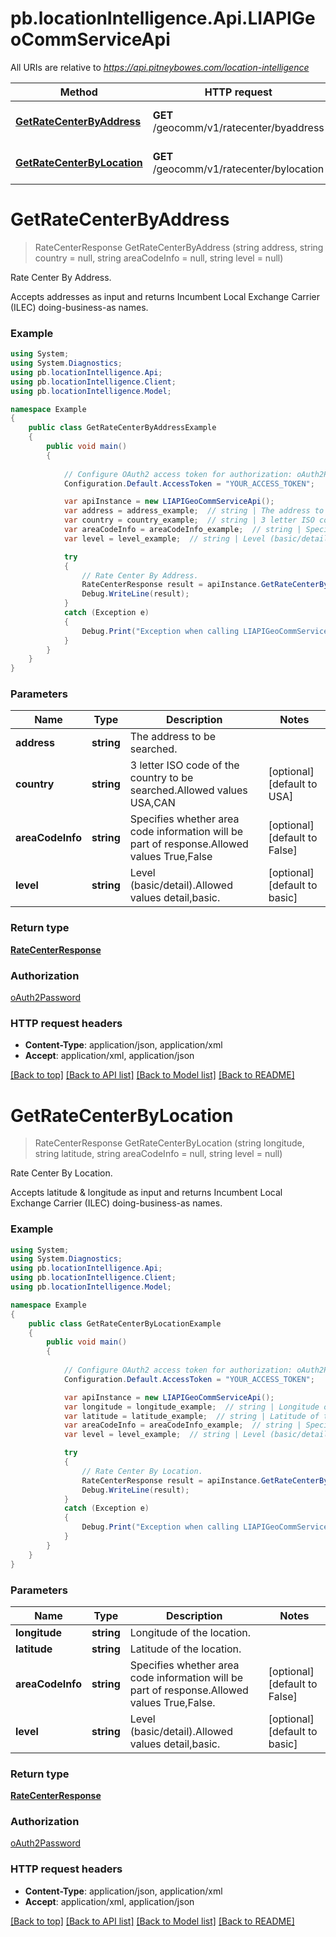 # pb.locationIntelligence.Api.LIAPIGeoCommServiceApi

All URIs are relative to *https://api.pitneybowes.com/location-intelligence*

Method | HTTP request | Description
------------- | ------------- | -------------
[**GetRateCenterByAddress**](LIAPIGeoCommServiceApi.md#getratecenterbyaddress) | **GET** /geocomm/v1/ratecenter/byaddress | Rate Center By Address.
[**GetRateCenterByLocation**](LIAPIGeoCommServiceApi.md#getratecenterbylocation) | **GET** /geocomm/v1/ratecenter/bylocation | Rate Center By Location.


<a name="getratecenterbyaddress"></a>
# **GetRateCenterByAddress**
> RateCenterResponse GetRateCenterByAddress (string address, string country = null, string areaCodeInfo = null, string level = null)

Rate Center By Address.

Accepts addresses as input and returns Incumbent Local Exchange Carrier (ILEC) doing-business-as names.

### Example
```csharp
using System;
using System.Diagnostics;
using pb.locationIntelligence.Api;
using pb.locationIntelligence.Client;
using pb.locationIntelligence.Model;

namespace Example
{
    public class GetRateCenterByAddressExample
    {
        public void main()
        {
            
            // Configure OAuth2 access token for authorization: oAuth2Password
            Configuration.Default.AccessToken = "YOUR_ACCESS_TOKEN";

            var apiInstance = new LIAPIGeoCommServiceApi();
            var address = address_example;  // string | The address to be searched.
            var country = country_example;  // string | 3 letter ISO code of the country to be searched.Allowed values USA,CAN (optional)  (default to USA)
            var areaCodeInfo = areaCodeInfo_example;  // string | Specifies whether area code information will be part of response.Allowed values True,False (optional)  (default to False)
            var level = level_example;  // string | Level (basic/detail).Allowed values detail,basic. (optional)  (default to basic)

            try
            {
                // Rate Center By Address.
                RateCenterResponse result = apiInstance.GetRateCenterByAddress(address, country, areaCodeInfo, level);
                Debug.WriteLine(result);
            }
            catch (Exception e)
            {
                Debug.Print("Exception when calling LIAPIGeoCommServiceApi.GetRateCenterByAddress: " + e.Message );
            }
        }
    }
}
```

### Parameters

Name | Type | Description  | Notes
------------- | ------------- | ------------- | -------------
 **address** | **string**| The address to be searched. | 
 **country** | **string**| 3 letter ISO code of the country to be searched.Allowed values USA,CAN | [optional] [default to USA]
 **areaCodeInfo** | **string**| Specifies whether area code information will be part of response.Allowed values True,False | [optional] [default to False]
 **level** | **string**| Level (basic/detail).Allowed values detail,basic. | [optional] [default to basic]

### Return type

[**RateCenterResponse**](RateCenterResponse.md)

### Authorization

[oAuth2Password](../README.md#oAuth2Password)

### HTTP request headers

 - **Content-Type**: application/json, application/xml
 - **Accept**: application/xml, application/json

[[Back to top]](#) [[Back to API list]](../README.md#documentation-for-api-endpoints) [[Back to Model list]](../README.md#documentation-for-models) [[Back to README]](../README.md)

<a name="getratecenterbylocation"></a>
# **GetRateCenterByLocation**
> RateCenterResponse GetRateCenterByLocation (string longitude, string latitude, string areaCodeInfo = null, string level = null)

Rate Center By Location.

Accepts latitude & longitude as input and returns Incumbent Local Exchange Carrier (ILEC) doing-business-as names.

### Example
```csharp
using System;
using System.Diagnostics;
using pb.locationIntelligence.Api;
using pb.locationIntelligence.Client;
using pb.locationIntelligence.Model;

namespace Example
{
    public class GetRateCenterByLocationExample
    {
        public void main()
        {
            
            // Configure OAuth2 access token for authorization: oAuth2Password
            Configuration.Default.AccessToken = "YOUR_ACCESS_TOKEN";

            var apiInstance = new LIAPIGeoCommServiceApi();
            var longitude = longitude_example;  // string | Longitude of the location.
            var latitude = latitude_example;  // string | Latitude of the location.
            var areaCodeInfo = areaCodeInfo_example;  // string | Specifies whether area code information will be part of response.Allowed values True,False. (optional)  (default to False)
            var level = level_example;  // string | Level (basic/detail).Allowed values detail,basic. (optional)  (default to basic)

            try
            {
                // Rate Center By Location.
                RateCenterResponse result = apiInstance.GetRateCenterByLocation(longitude, latitude, areaCodeInfo, level);
                Debug.WriteLine(result);
            }
            catch (Exception e)
            {
                Debug.Print("Exception when calling LIAPIGeoCommServiceApi.GetRateCenterByLocation: " + e.Message );
            }
        }
    }
}
```

### Parameters

Name | Type | Description  | Notes
------------- | ------------- | ------------- | -------------
 **longitude** | **string**| Longitude of the location. | 
 **latitude** | **string**| Latitude of the location. | 
 **areaCodeInfo** | **string**| Specifies whether area code information will be part of response.Allowed values True,False. | [optional] [default to False]
 **level** | **string**| Level (basic/detail).Allowed values detail,basic. | [optional] [default to basic]

### Return type

[**RateCenterResponse**](RateCenterResponse.md)

### Authorization

[oAuth2Password](../README.md#oAuth2Password)

### HTTP request headers

 - **Content-Type**: application/json, application/xml
 - **Accept**: application/xml, application/json

[[Back to top]](#) [[Back to API list]](../README.md#documentation-for-api-endpoints) [[Back to Model list]](../README.md#documentation-for-models) [[Back to README]](../README.md)

